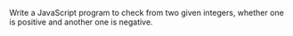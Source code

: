 Write a JavaScript program to check from two given integers, whether one is positive and another one is negative.